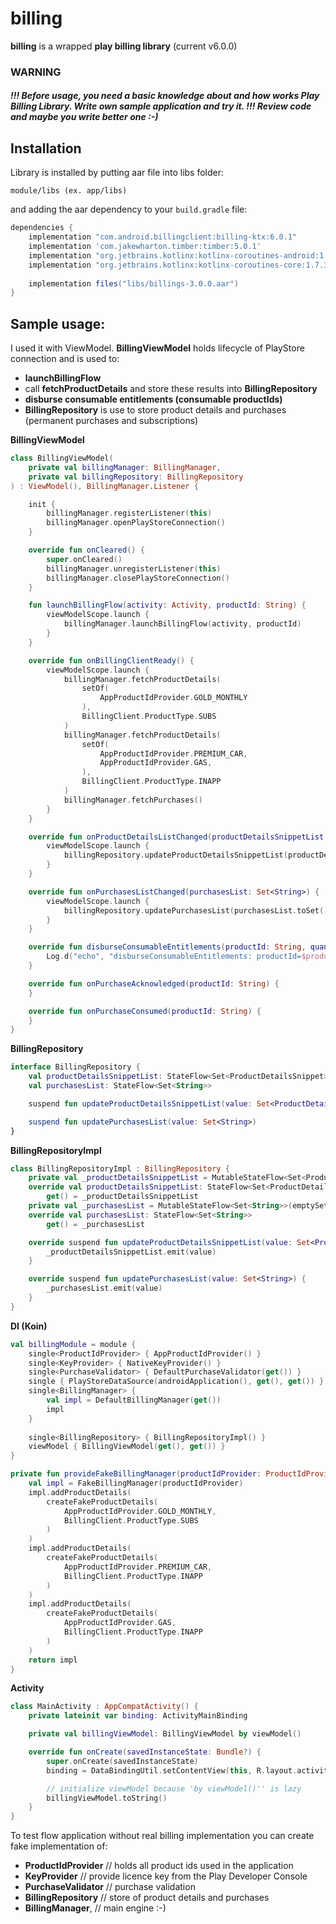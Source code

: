 # billing
**billing** is a wrapped **play billing library** (current v6.0.0)
### WARNING
##### !!! Before usage, you need a basic knowledge about and how works Play Billing Library. Write own sample application and try it. !!! Review code and maybe you write better one :-)

## Installation

Library is installed by putting aar file into libs folder:

```
module/libs (ex. app/libs)
```

and adding the aar dependency to your `build.gradle` file:
```groovy
dependencies { 
    implementation "com.android.billingclient:billing-ktx:6.0.1"
    implementation 'com.jakewharton.timber:timber:5.0.1'
    implementation "org.jetbrains.kotlinx:kotlinx-coroutines-android:1.7.3"
    implementation "org.jetbrains.kotlinx:kotlinx-coroutines-core:1.7.3" 
    
    implementation files("libs/billings-3.0.0.aar")
}
```

## Sample usage:
I used it with ViewModel. **BillingViewModel** holds lifecycle of PlayStore connection and is used to:
- **launchBillingFlow**
- call **fetchProductDetails** and store these results into **BillingRepository**
- **disburse consumable entitlements (consumable productIds)**
- **BillingRepository** is use to store product details and purchases (permanent purchases and subscriptions)

**BillingViewModel**
```kotlin
class BillingViewModel(
    private val billingManager: BillingManager,
    private val billingRepository: BillingRepository
) : ViewModel(), BillingManager.Listener {

    init {
        billingManager.registerListener(this)
        billingManager.openPlayStoreConnection()
    }

    override fun onCleared() {
        super.onCleared()
        billingManager.unregisterListener(this)
        billingManager.closePlayStoreConnection()
    }

    fun launchBillingFlow(activity: Activity, productId: String) {
        viewModelScope.launch {
            billingManager.launchBillingFlow(activity, productId)
        }
    }

    override fun onBillingClientReady() {
        viewModelScope.launch {
            billingManager.fetchProductDetails(
                setOf(
                    AppProductIdProvider.GOLD_MONTHLY
                ),
                BillingClient.ProductType.SUBS
            )
            billingManager.fetchProductDetails(
                setOf(
                    AppProductIdProvider.PREMIUM_CAR,
                    AppProductIdProvider.GAS,
                ),
                BillingClient.ProductType.INAPP
            )
            billingManager.fetchPurchases()
        }
    }

    override fun onProductDetailsListChanged(productDetailsSnippetList: Set<ProductDetailsSnippet>) {
        viewModelScope.launch {
            billingRepository.updateProductDetailsSnippetList(productDetailsSnippetList.toSet())
        }
    }

    override fun onPurchasesListChanged(purchasesList: Set<String>) {
        viewModelScope.launch {
            billingRepository.updatePurchasesList(purchasesList.toSet())
        }
    }

    override fun disburseConsumableEntitlements(productId: String, quantity: Int) {
        Log.d("echo", "disburseConsumableEntitlements: productId=$productId")
    }

    override fun onPurchaseAcknowledged(productId: String) {
    }

    override fun onPurchaseConsumed(productId: String) {
    }
}
```

**BillingRepository**
```kotlin
interface BillingRepository {
    val productDetailsSnippetList: StateFlow<Set<ProductDetailsSnippet>>
    val purchasesList: StateFlow<Set<String>>

    suspend fun updateProductDetailsSnippetList(value: Set<ProductDetailsSnippet>)

    suspend fun updatePurchasesList(value: Set<String>)
}
```

**BillingRepositoryImpl**
```kotlin
class BillingRepositoryImpl : BillingRepository {
    private val _productDetailsSnippetList = MutableStateFlow<Set<ProductDetailsSnippet>(emptySet())
    override val productDetailsSnippetList: StateFlow<Set<ProductDetailsSnippet>>
        get() = _productDetailsSnippetList
    private val _purchasesList = MutableStateFlow<Set<String>>(emptySet())
    override val purchasesList: StateFlow<Set<String>>
        get() = _purchasesList

    override suspend fun updateProductDetailsSnippetList(value: Set<ProductDetailsSnippet>) {
        _productDetailsSnippetList.emit(value)
    }

    override suspend fun updatePurchasesList(value: Set<String>) {
        _purchasesList.emit(value)
    }
}
```

**DI (Koin)**
```kotlin
val billingModule = module {
    single<ProductIdProvider> { AppProductIdProvider() }
    single<KeyProvider> { NativeKeyProvider() }
    single<PurchaseValidator> { DefaultPurchaseValidator(get()) }
    single { PlayStoreDataSource(androidApplication(), get(), get()) }
    single<BillingManager> {
        val impl = DefaultBillingManager(get())
        impl
    }
    
    single<BillingRepository> { BillingRepositoryImpl() }
    viewModel { BillingViewModel(get(), get()) }
}

private fun provideFakeBillingManager(productIdProvider: ProductIdProvider): BillingManager {
    val impl = FakeBillingManager(productIdProvider)
    impl.addProductDetails(
        createFakeProductDetails(
            AppProductIdProvider.GOLD_MONTHLY,
            BillingClient.ProductType.SUBS
        )
    )
    impl.addProductDetails(
        createFakeProductDetails(
            AppProductIdProvider.PREMIUM_CAR,
            BillingClient.ProductType.INAPP
        )
    )
    impl.addProductDetails(
        createFakeProductDetails(
            AppProductIdProvider.GAS,
            BillingClient.ProductType.INAPP
        )
    )
    return impl
}
```

**Activity**
```kotlin
class MainActivity : AppCompatActivity() {
    private lateinit var binding: ActivityMainBinding

    private val billingViewModel: BillingViewModel by viewModel()

    override fun onCreate(savedInstanceState: Bundle?) {
        super.onCreate(savedInstanceState)
        binding = DataBindingUtil.setContentView(this, R.layout.activity_main)

        // initialize viewModel because 'by viewModel()'' is lazy
        billingViewModel.toString()
    }
}
```

To test flow application without real billing implementation you can create fake implementation of:
- **ProductIdProvider** // holds all product ids used in the application
- **KeyProvider** // provide licence key from the Play Developer Console
- **PurchaseValidator** // purchase validation
- **BillingRepository** // store of product details and purchases
- **BillingManager**, // main engine :-)
